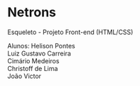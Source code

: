 # Netrons
Esqueleto - Projeto Front-end (HTML/CSS)

Alunos:
Helison Pontes  
Luiz Gustavo Carreira  
Cimário Medeiros  
Christoff de Lima  
João Victor  
